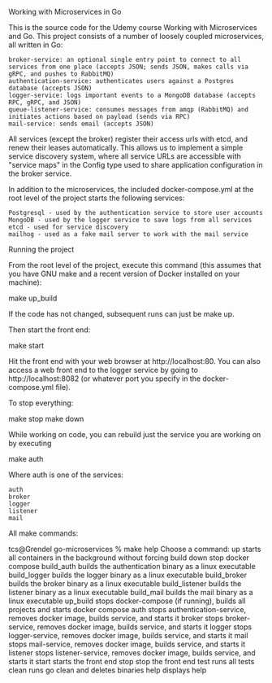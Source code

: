 Working with Microservices in Go

This is the source code for the Udemy course Working with Microservices and Go. This project consists of a number of loosely coupled microservices, all written in Go:

    broker-service: an optional single entry point to connect to all services from one place (accepts JSON; sends JSON, makes calls via gRPC, and pushes to RabbitMQ)
    authentication-service: authenticates users against a Postgres database (accepts JSON)
    logger-service: logs important events to a MongoDB database (accepts RPC, gRPC, and JSON)
    queue-listener-service: consumes messages from amqp (RabbitMQ) and initiates actions based on payload (sends via RPC)
    mail-service: sends email (accepts JSON)

All services (except the broker) register their access urls with etcd, and renew their leases automatically. This allows us to implement a simple service discovery system, where all service URLs are accessible with "service maps" in the Config type used to share application configuration in the broker service.

In addition to the microservices, the included docker-compose.yml at the root level of the project starts the following services:

    Postgresql - used by the authentication service to store user accounts
    MongoDB - used by the logger service to save logs from all services
    etcd - used for service discovery
    mailhog - used as a fake mail server to work with the mail service

Running the project

From the root level of the project, execute this command (this assumes that you have GNU make and a recent version of Docker installed on your machine):

make up_build

If the code has not changed, subsequent runs can just be make up.

Then start the front end:

make start

Hit the front end with your web browser at http://localhost:80. You can also access a web front end to the logger service by going to http://localhost:8082 (or whatever port you specify in the docker-compose.yml file).

To stop everything:

make stop
make down

While working on code, you can rebuild just the service you are working on by executing

make auth

Where auth is one of the services:

    auth
    broker
    logger
    listener
    mail

All make commands:

tcs@Grendel go-microservices % make help
Choose a command:
up               starts all containers in the background without forcing build
down             stop docker compose
build_auth       builds the authentication binary as a linux executable
build_logger     builds the logger binary as a linux executable
build_broker     builds the broker binary as a linux executable
build_listener   builds the listener binary as a linux executable
build_mail       builds the mail binary as a linux executable
up_build         stops docker-compose (if running), builds all projects and starts docker compose
auth             stops authentication-service, removes docker image, builds service, and starts it
broker           stops broker-service, removes docker image, builds service, and starts it
logger           stops logger-service, removes docker image, builds service, and starts it
mail             stops mail-service, removes docker image, builds service, and starts it
listener         stops listener-service, removes docker image, builds service, and starts it
start            starts the front end
stop             stop the front end
test             runs all tests
clean            runs go clean and deletes binaries
help             displays help

